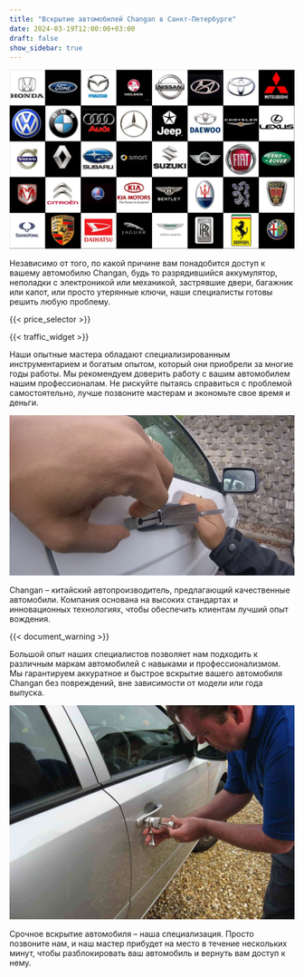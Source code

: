 ```yaml
---
title: "Вскрытие автомобилей Changan в Санкт-Петербурге"
date: 2024-03-19T12:00:00+03:00
draft: false
show_sidebar: true
---
```


![логотипы авто](../car_logo.jpg)

Независимо от того, по какой причине вам понадобится доступ к вашему автомобилю Changan, будь то разрядившийся аккумулятор, неполадки с электроникой или механикой, застрявшие двери, багажник или капот, или просто утерянные ключи, наши специалисты готовы решить любую проблему.

{{< price_selector >}}

{{< traffic_widget >}}

Наши опытные мастера обладают специализированным инструментарием и богатым опытом, который они приобрели за многие годы работы. Мы рекомендуем доверить работу с вашим автомобилем нашим профессионалам. Не рискуйте пытаясь справиться с проблемой самостоятельно, лучше позвоните мастерам и экономьте свое время и деньги.

![вскрытие машины без повреждений](../car.jpg)

Changan – китайский автопроизводитель, предлагающий качественные автомобили. Компания основана на высоких стандартах и инновационных технологиях, чтобы обеспечить клиентам лучший опыт вождения.

{{< document_warning >}}

Большой опыт наших специалистов позволяет нам подходить к различным маркам автомобилей с навыками и профессионализмом. Мы гарантируем аккуратное и быстрое вскрытие вашего автомобиля Changan без повреждений, вне зависимости от модели или года выпуска.

![процесс вскртия авто](../car_open.jpg)

Срочное вскрытие автомобиля – наша специализация. Просто позвоните нам, и наш мастер прибудет на место в течение нескольких минут, чтобы разблокировать ваш автомобиль и вернуть вам доступ к нему.
